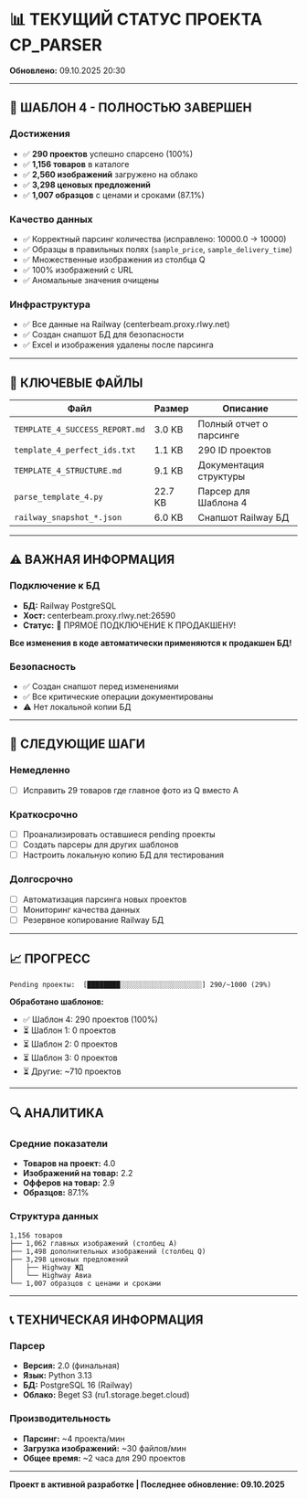 # 📊 ТЕКУЩИЙ СТАТУС ПРОЕКТА CP_PARSER

**Обновлено:** 09.10.2025 20:30

---

## 🎉 ШАБЛОН 4 - ПОЛНОСТЬЮ ЗАВЕРШЕН

### Достижения
- ✅ **290 проектов** успешно спарсено (100%)
- ✅ **1,156 товаров** в каталоге
- ✅ **2,560 изображений** загружено на облако
- ✅ **3,298 ценовых предложений**
- ✅ **1,007 образцов** с ценами и сроками (87.1%)

### Качество данных
- ✅ Корректный парсинг количества (исправлено: 10000.0 → 10000)
- ✅ Образцы в правильных полях (`sample_price`, `sample_delivery_time`)
- ✅ Множественные изображения из столбца Q
- ✅ 100% изображений с URL
- ✅ Аномальные значения очищены

### Инфраструктура
- ✅ Все данные на Railway (centerbeam.proxy.rlwy.net)
- ✅ Создан снапшот БД для безопасности
- ✅ Excel и изображения удалены после парсинга

---

## 📁 КЛЮЧЕВЫЕ ФАЙЛЫ

| Файл | Размер | Описание |
|------|--------|----------|
| `TEMPLATE_4_SUCCESS_REPORT.md` | 3.0 KB | Полный отчет о парсинге |
| `template_4_perfect_ids.txt` | 1.1 KB | 290 ID проектов |
| `TEMPLATE_4_STRUCTURE.md` | 9.1 KB | Документация структуры |
| `parse_template_4.py` | 22.7 KB | Парсер для Шаблона 4 |
| `railway_snapshot_*.json` | 6.0 KB | Снапшот Railway БД |

---

## ⚠️ ВАЖНАЯ ИНФОРМАЦИЯ

### Подключение к БД
- **БД:** Railway PostgreSQL
- **Хост:** centerbeam.proxy.rlwy.net:26590
- **Статус:** 🔴 ПРЯМОЕ ПОДКЛЮЧЕНИЕ К ПРОДАКШЕНУ!

**Все изменения в коде автоматически применяются к продакшен БД!**

### Безопасность
- ✅ Создан снапшот перед изменениями
- ✅ Все критические операции документированы
- ⚠️ Нет локальной копии БД

---

## 🚀 СЛЕДУЮЩИЕ ШАГИ

### Немедленно
- [ ] Исправить 29 товаров где главное фото из Q вместо A

### Краткосрочно
- [ ] Проанализировать оставшиеся pending проекты
- [ ] Создать парсеры для других шаблонов
- [ ] Настроить локальную копию БД для тестирования

### Долгосрочно
- [ ] Автоматизация парсинга новых проектов
- [ ] Мониторинг качества данных
- [ ] Резервное копирование Railway БД

---

## 📈 ПРОГРЕСС

```
Pending проекты:  [████████░░░░░░░░░░░░░░░░░░░░] 290/~1000 (29%)
```

**Обработано шаблонов:**
- ✅ Шаблон 4: 290 проектов (100%)
- ⏳ Шаблон 1: 0 проектов
- ⏳ Шаблон 2: 0 проектов
- ⏳ Шаблон 3: 0 проектов
- ⏳ Другие: ~710 проектов

---

## 🔍 АНАЛИТИКА

### Средние показатели
- **Товаров на проект:** 4.0
- **Изображений на товар:** 2.2
- **Офферов на товар:** 2.9
- **Образцов:** 87.1%

### Структура данных
```
1,156 товаров
├── 1,062 главных изображений (столбец A)
├── 1,498 дополнительных изображений (столбец Q)
├── 3,298 ценовых предложений
│   ├── Highway ЖД
│   └── Highway Авиа
└── 1,007 образцов с ценами и сроками
```

---

## 📞 ТЕХНИЧЕСКАЯ ИНФОРМАЦИЯ

### Парсер
- **Версия:** 2.0 (финальная)
- **Язык:** Python 3.13
- **БД:** PostgreSQL 16 (Railway)
- **Облако:** Beget S3 (ru1.storage.beget.cloud)

### Производительность
- **Парсинг:** ~4 проекта/мин
- **Загрузка изображений:** ~30 файлов/мин
- **Общее время:** ~2 часа для 290 проектов

---

**Проект в активной разработке | Последнее обновление: 09.10.2025**


